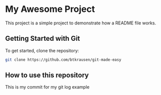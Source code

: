 # My Awesome Project

This project is a simple project to demonstrate how a README file works.

## Getting Started with Git

To get started, clone the repository:

```bash
git clone https://github.com/btkrausen/git-made-easy
```

## How to use this repository

This is my commit for my git log example